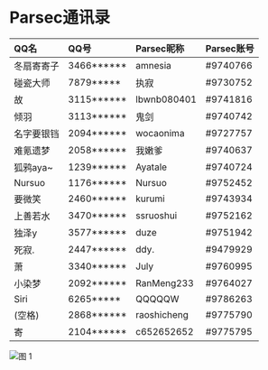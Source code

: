 # Parsec通讯录

| QQ名       | QQ号       | Parsec昵称  | Parsec账号 |
| :--------- | :--------- | :---------- | :--------- |
| 冬扇寄寄子 | 3466****** | amnesia     | #9740766   |
| 碰瓷大师   | 7879*****  | 执寂        | #9730752   |
| 故         | 3115****** | lbwnb080401 | #9741816   |
| 倾羽       | 3113****** | 鬼剑        | #9740742   |
| 名字要银铛 | 2094****** | wocaonima   | #9727757   |
| 难氪遗梦   | 2058****** | 我嫩爹      | #9740637   |
| 狐鸦aya~   | 1239****** | Ayatale     | #9740724   |
| Nursuo     | 1176****** | Nursuo      | #9752452   |
| 要微笑     | 2460****** | kurumi      | #9743934   |
| 上善若水   | 3470****** | ssruoshui   | #9752162   |
| 独泽y      | 3577****** | duze        | #9751942   |
| 死寂.      | 2447****** | ddy.        | #9479929   |
| 萧         | 3340****** | July        | #9760995   |
| 小染梦     | 2092****** | RanMeng233  | #9764027   |
| Siri       | 6265*****  | QQQQQW      | #9786263   |
| (空格)     | 2868****** | raoshicheng | #9775790   |
| 寄         | 2104****** | c652652652  | #9775795   |

![图 1](https://ayatale.coding.net/p/picbed/d/file/git/raw/master/fc22711669b8e873efd8f6e5ddac78ed9b419e94b0d7e5f356cc457c9e1e6c5f.png)

